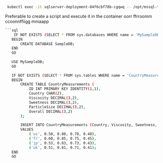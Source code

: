 ```bash
 kubectl exec -it sqlserver-deployment-84f6cbf78b-cgqwq -- /opt/mssql-tools18/bin/sqlcmd -S localhost -U SA -P 'YourStrongPassword123!' -C
 ```
 Preferable to create a script and execute it in the container oorr  ffrroomm  ccoonnffiigg  mmaapp
 ```bash
 ```sql
     IF NOT EXISTS (SELECT * FROM sys.databases WHERE name = 'MySampleDB')
    BEGIN
        CREATE DATABASE SampleDB;
    END
    GO
    
    USE MySampleDB;
    GO
    
    IF NOT EXISTS (SELECT * FROM sys.tables WHERE name = 'CountryMeasurements')
    BEGIN
        CREATE TABLE CountryMeasurements (
            ID INT PRIMARY KEY IDENTITY(1,1),
            Country CHAR(2),
            Viscosity DECIMAL(3,2),
            Sweetness DECIMAL(3,2),
            ParticleSize DECIMAL(3,2),
            Overall DECIMAL(3,2)
        );
        
        INSERT INTO CountryMeasurements (Country, Viscosity, Sweetness, ParticleSize, Overall)
        VALUES 
            ('us', 0.50, 0.80, 0.70, 0.40),
            ('fr', 0.60, 0.85, 0.75, 0.45),
            ('jp', 0.53, 0.83, 0.73, 0.43),
            ('uk', 0.51, 0.81, 0.71, 0.41);
    END
    GO
```
